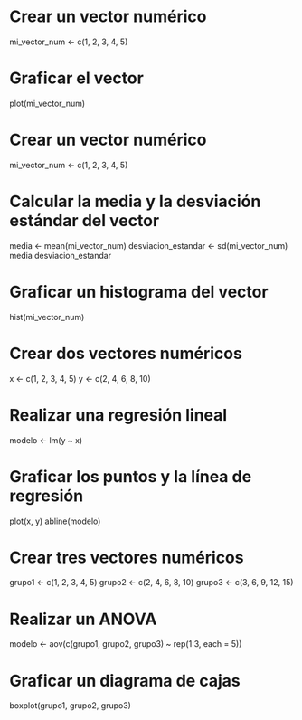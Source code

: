 # Crear un vector numérico
mi_vector_num <- c(1, 2, 3, 4, 5)
# Graficar el vector
plot(mi_vector_num)


# Crear un vector numérico
mi_vector_num <- c(1, 2, 3, 4, 5)
# Calcular la media y la desviación estándar del vector
media <- mean(mi_vector_num)
desviacion_estandar <- sd(mi_vector_num)
media
desviacion_estandar
# Graficar un histograma del vector
hist(mi_vector_num)


# Crear dos vectores numéricos
x <- c(1, 2, 3, 4, 5)
y <- c(2, 4, 6, 8, 10)
# Realizar una regresión lineal
modelo <- lm(y ~ x)
# Graficar los puntos y la línea de regresión
plot(x, y)
abline(modelo)


# Crear tres vectores numéricos
grupo1 <- c(1, 2, 3, 4, 5)
grupo2 <- c(2, 4, 6, 8, 10)
grupo3 <- c(3, 6, 9, 12, 15)
# Realizar un ANOVA
modelo <- aov(c(grupo1, grupo2, grupo3) ~ rep(1:3, each = 5))
# Graficar un diagrama de cajas
boxplot(grupo1, grupo2, grupo3)
